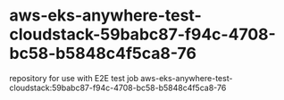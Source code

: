# aws-eks-anywhere-test-cloudstack-59babc87-f94c-4708-bc58-b5848c4f5ca8-76
repository for use with E2E test job aws-eks-anywhere-test-cloudstack:59babc87-f94c-4708-bc58-b5848c4f5ca8-76
